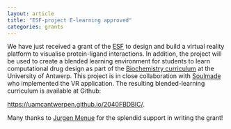 ```yaml
---
layout: article
title: "ESF-project E-learning approved"
categories: grants
---
```


We have just received a grant of the <a href="https://esf.vlaanderen.be/esf/" target="_blank">ESF</a> to design and build a virtual reality platform to visualise protein-ligand interactions. In addition, the project will be used to create a blended learning environment for students to learn computational drug design as part of the <a href="https://www.uantwerpen.be/en/study/programmes/all-programmes/biochemistry-biotechnology-programmes/" target="_blank">Biochemistry curriculum</a> at the University of Antwerp. This project is in close collaboration with <a href="https://soulmade.eu" target="_blank">Soulmade</a> who implemented the VR application. The resulting blended-learning curriculum is available at Github:

<a href="https://uamcantwerpen.github.io/2040FBDBIC/" target="_blank">https://uamcantwerpen.github.io/2040FBDBIC/</a>.

Many thanks to <a href="https://jm-consult.be" target="_blank">Jurgen Menue</a> for the splendid support in writing the grant!
